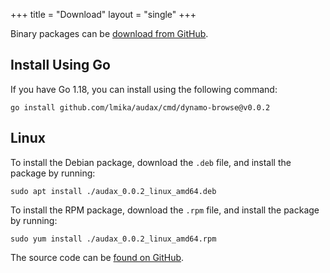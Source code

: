 +++
title = "Download"
layout = "single"
+++

Binary packages can be [download from GitHub](https://github.com/lmika/audax/releases/latest).

## Install Using Go

If you have Go 1.18, you can install using the following command:

```
go install github.com/lmika/audax/cmd/dynamo-browse@v0.0.2
```

## Linux

To install the Debian package, download the `.deb` file, and install the package by running:

```
sudo apt install ./audax_0.0.2_linux_amd64.deb
```

To install the RPM package, download the `.rpm` file, and install the package by running:

```
sudo yum install ./audax_0.0.2_linux_amd64.rpm
```


The source code can be [found on GitHub](https://github.com/lmika/audax).